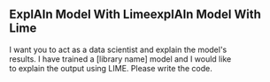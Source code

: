 ## ExplAIn Model With LimeexplAIn Model With Lime

I want you to act as a data scientist and explain the model's  
results. I have trained a [library name] model and I would like  
to explain the output using LIME. Please write the code.